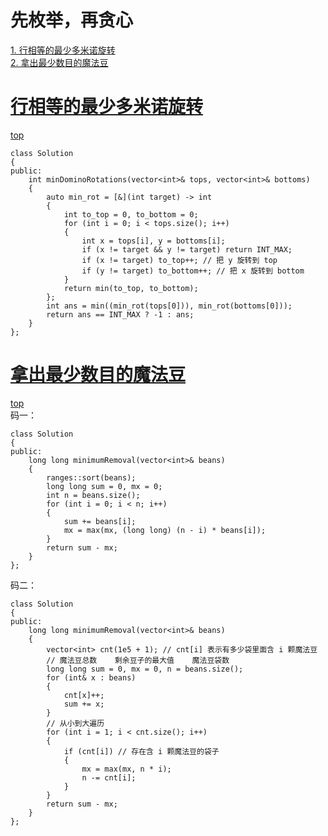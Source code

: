 # 先枚举，再贪心
[1. 行相等的最少多米诺旋转](#行相等的最少多米诺旋转)  
[2. 拿出最少数目的魔法豆](#拿出最少数目的魔法豆)  


# [行相等的最少多米诺旋转](https://leetcode.cn/problems/minimum-domino-rotations-for-equal-row/description/)
[top](#先枚举再贪心)
```
class Solution 
{
public:
    int minDominoRotations(vector<int>& tops, vector<int>& bottoms) 
    {
        auto min_rot = [&](int target) -> int 
        {
            int to_top = 0, to_bottom = 0;
            for (int i = 0; i < tops.size(); i++) 
            {
                int x = tops[i], y = bottoms[i];
                if (x != target && y != target) return INT_MAX;
                if (x != target) to_top++; // 把 y 旋转到 top
                if (y != target) to_bottom++; // 把 x 旋转到 bottom
            }
            return min(to_top, to_bottom);
        };
        int ans = min((min_rot(tops[0])), min_rot(bottoms[0]));
        return ans == INT_MAX ? -1 : ans;
    }
};
```
# [拿出最少数目的魔法豆](https://leetcode.cn/problems/removing-minimum-number-of-magic-beans/description/)
[top](#先枚举再贪心)  
码一：
```
class Solution 
{
public:
    long long minimumRemoval(vector<int>& beans) 
    {
        ranges::sort(beans);
        long long sum = 0, mx = 0;
        int n = beans.size();
        for (int i = 0; i < n; i++)
        {
            sum += beans[i];
            mx = max(mx, (long long) (n - i) * beans[i]);
        }
        return sum - mx;
    }
};
```
码二：
```
class Solution 
{
public:
    long long minimumRemoval(vector<int>& beans)
    {
        vector<int> cnt(1e5 + 1); // cnt[i] 表示有多少袋里面含 i 颗魔法豆
        // 魔法豆总数    剩余豆子的最大值    魔法豆袋数
        long long sum = 0, mx = 0, n = beans.size();
        for (int& x : beans)
        {
            cnt[x]++;
            sum += x;
        }
        // 从小到大遍历
        for (int i = 1; i < cnt.size(); i++)
        {
            if (cnt[i]) // 存在含 i 颗魔法豆的袋子
            {
                mx = max(mx, n * i);
                n -= cnt[i]; 
            }
        }
        return sum - mx;
    }
};
```
